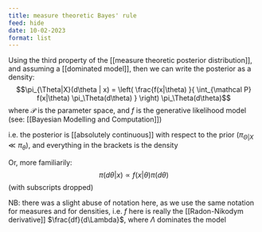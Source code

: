 ```yaml
---
title: measure theoretic Bayes' rule
feed: hide
date: 10-02-2023
format: list
---
```



Using the third property of the [[measure theoretic posterior distribution]], and assuming a [[dominated model]], then we can write the posterior as a density: $$\pi_{\Theta|X}(d\theta | x) = \left( \frac{f(x|\theta) }{ \int_{\mathcal P} f(x|\theta) \pi_\Theta(d\theta) } \right) \pi_\Theta(d\theta)$$
where $\mathcal P$ is the parameter space, and $f$ is the generative likelihood model (see: [[Bayesian Modelling and Computation]])

i.e. the posterior is [[absolutely continuous]] with respect to the prior ($\pi_{\Theta | X} \ll \pi_\theta$), and everything in the brackets is the density

Or, more familiarily: $$\pi(d\theta | x) \propto f(x | \theta) \pi(d\theta)$$
(with subscripts dropped)

NB: there was a slight abuse of notation here, as we use the same notation for measures and for densities, i.e. $f$ here is really the [[Radon-Nikodym derivative]] $\frac{df}{d\Lambda}$, where $\Lambda$ dominates the model